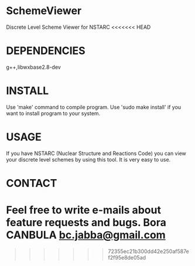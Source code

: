 SchemeViewer
============

Discrete Level Scheme Viewer for NSTARC
<<<<<<< HEAD

DEPENDENCIES
============

g++,libwxbase2.8-dev

INSTALL
=======

Use 'make' command to compile program. 
Use 'sudo make install' if you want to install program to your system.

USAGE
=====

If you have NSTARC (Nuclear Structure and Reactions Code) you can view 
your discrete level schemes by using this tool. It is very easy to use.

CONTACT
=======

Feel free to write e-mails about feature requests and bugs.
Bora CANBULA <bc.jabba@gmail.com>
=======
>>>>>>> 72355ec21b300dd42e250af587ef2f95e8de05ad

